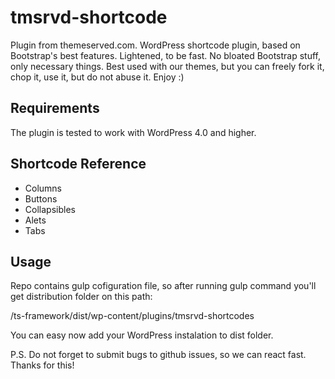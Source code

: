 # tmsrvd-shortcode
Plugin from themeserved.com.
WordPress shortcode plugin, based on Bootstrap's best features. Lightened, to be fast. No bloated Bootstrap stuff, only necessary things. Best used with our themes, but you can freely fork it, chop it, use it, but do not abuse it. Enjoy :) 

## Requirements
The plugin is tested to work with WordPress 4.0 and higher.

## Shortcode Reference
* Columns
* Buttons
* Collapsibles
* Alets
* Tabs

## Usage
Repo contains gulp cofiguration file, so after running gulp command you'll get distribution folder on this path:
  
  /ts-framework/dist/wp-content/plugins/tmsrvd-shortcodes
  
You can easy now add your WordPress instalation to dist folder. 

P.S. Do not forget to submit bugs to github issues, so we can react fast. Thanks for this!





